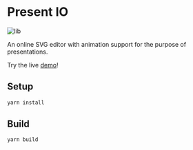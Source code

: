 # Present IO

![lib](https://github.com/lochbrunner/present.io/workflows/unittests/badge.svg)

An online SVG editor with animation support for the purpose of presentations.

Try the live [demo](https://lochbrunner.github.io/present.io/index.html)!

## Setup

```bash
yarn install
```

## Build

```bash
yarn build
```